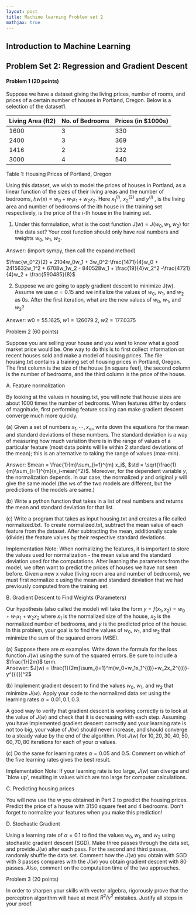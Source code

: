 ```yaml
---
layout: post
title: Machine learning Problem set 2
mathjax: true
---
```


## Introduction to Machine Learning

## Problem Set 2: Regression and Gradient Descent

#### Problem 1 (20 points)

Suppose we have a dataset giving the living prices, number of rooms, and prices of a certain number of houses in Portland, Oregon. Below is a selection of the dataset1.

Living Area (ft2) | No. of Bedrooms | Prices (in $1000s)
--- | --- | ---
1600 | 3 | 330
2400 | 3 | 369
1416 | 2 | 232
3000 | 4 | 540
Table 1: Housing Prices of Portland, Oregon

Using this dataset, we wish to model the prices of houses in Portland, as a linear function of the sizes of their living areas and the number of bedrooms, $hw(x)= w_0+w_1x_1+w_2x_2$. Here $x_1^{(i)}$, $x_2^{(2)}$ and $y^{(i)}$ ,  is the living area and number of bedrooms of the ith house in the training set respectively, is the price of the $i$-th house in the training set.

1. Under this formulation, what is the cost function $J(w) = J(w_0, w_1, w_2)$ for this data set? Your cost function should only have real numbers and weights $w_0$, $w_1$, $w_2$.

Answer: (import sympy, then call the expand method)

$\frac{w_0^2}{2} + 2104w_0w_1 + 3w_0^2-\frac{1471}{4}w_0 + 2415632w_1^2 + 6708w_1w_2 - 840528w_1 + \frac{19}{4}w_2^2 -\frac{4721}{4}w_2 + \frac{590485}{8}$


2. Suppose we are going to apply gradient descent to minimize J(w). Assume we use $\alpha = 0.15$ and we initialize the values of $w_0$, $w_1$, and $w_2$ as 0s. After the first iteration, what are the new values of $w_0$, $w_1$, and $w_2$?

Answer: $w0 = 55.1625$, $w1=126079.2$, $w2 = 177.0375$

Problem 2 (60 points)

Suppose you are selling your house and you want to know what a good market price would be. One way to do this is to first collect information on recent houses sold and make a model of housing prices. The file housing.txt contains a training set of housing prices in Portland, Oregon. The first column is the size of the house (in square feet), the second column is the number of bedrooms, and the third column is the price of the house.

A. Feature normalization

By looking at the values in housing.txt, you will note that house sizes are about 1000 times the number of bedrooms. When features differ by orders of magnitude, first performing feature scaling can make gradient descent converge much more quickly.

(a) Given a set of numbers $x_1,\cdots,x_m$, write down the equations for the mean and standard deviations of these numbers. The standard deviation is a way of measuring how much variation there is in the range of values of a particular feature (most data points will lie within 2 standard deviations of the mean); this is an alternative to taking the range of values (max-min).

Answer: $mean = \frac{1}{m}\sum_{i=1}^{m} x_i$, $std = \sqrt{\frac{1}{m}\sum_{i=1}^{m}(x_i-mean)^2}$. Moreover, for the dependent variable $y$, the normalization depends. In our case, the normalized $y$ and original $y$ will give the same model.(the $w$s of the two models are different, but the predictions of the models are same.)


(b) Write a python function that takes in a list of real numbers and returns the mean and standard deviation for that list.

(c) Write a program that takes as input housing.txt and creates a file called normalized.txt. To create normalized.txt, subtract the mean value of each feature from the dataset. After subtracting the mean, additionally scale (divide) the feature values by their respective standard deviations.

Implementation Note: When normalizing the features, it is important to store the values used for normalization - the mean value and the standard deviation used for the computations. After learning the parameters from the model, we often want to predict the prices of houses we have not seen before. Given a new x value (living room area and number of bedrooms), we must first normalize x using the mean and standard deviation that we had previously computed from the training set.

B. Gradient Descent to Find Weights (Parameters)

Our hypothesis (also called the model) will take the form $y = f(x_1,x_2) = w_0 + w_1x_1 + w_2x_2$ where $x_1$ is the normalized size of the house, $x_2$ is the normalized number of bedrooms, and $y$ is the predicted price of the house. In this problem, your goal is to find the values of $w_0$, $w_1$, and $w_2$ that minimize the sum of the squared errors (MSE).

(a) Suppose there are $m$ examples. Write down the formula for the loss function $J(w)$ using the sum of the squared errors. Be sure to include a $\frac{1}{2m}$ term.  
Ansewer: $J(w) = \frac{1}{2m}\sum_{i=1}^m(w_0+w_1x_1^{(i)}+w_2x_2^{(i)}-y^{(i)})^2$

(b) Implement gradient descent to find the values $w_0$, $w_1$, and $w_2$ that minimize $J(w)$. Apply your code to the normalized data set using the learning rates $\alpha = 0.01, 0.1, 0.3$.

A good way to verify that gradient descent is working correctly is to look at the value of $J(w)$ and check that it is decreasing with each step.  Assuming you have implemented gradient descent correctly and your learning rate is not too big,  your value of $J(w)$ should never increase, and should converge to a steady value by the end of the algorithm. Plot $J(w)$ for $10, 20,30,40,50, 60,70, 80$ iterations for  each of your $\alpha$ values.

(c) Do the same for learning rates $\alpha = 0.05$ and $0.5$. Comment on which of the five learning rates gives the best result.

Implementation Note: If your learning rate is too large, $J(w)$ can diverge and `blow up', resulting in values which are too large for computer calculations.

C. Predicting housing prices

You will now use the w you obtained in Part 2 to predict the housing prices.
Predict the price of a house with 3150 square feet and 4 bedrooms. Don't forget to normalize your features when you make this prediction!

D. Stochastic Gradient

Using a learning rate of $\alpha = 0.1$ to find the values $w_0, w_1$, and $w_2$ using stochastic gradient descent (SGD). Make three passes through the data set, and provide $J(w)$ after each pass. For the second and third passes, randomly shuffle the data set. Comment how the $J(w)$ you obtain with SGD with 3 passes compares with the $J(w)$ you obtain gradient descent with 80 passes. Also, comment on the computation time of the two approaches.

Problem 3 (20 points)

In order to sharpen your skills with vector algebra, rigorously prove that the perceptron algorithm will have at most $R^2/\gamma^2$ mistakes. Justify all steps in your proof.
